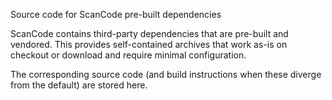 Source code for ScanCode pre-built dependencies

ScanCode contains third-party dependencies that are pre-built and vendored.
This provides self-contained archives that work as-is on checkout or
download and require minimal configuration.

The corresponding source code (and build instructions when these diverge from
the default) are stored here.
